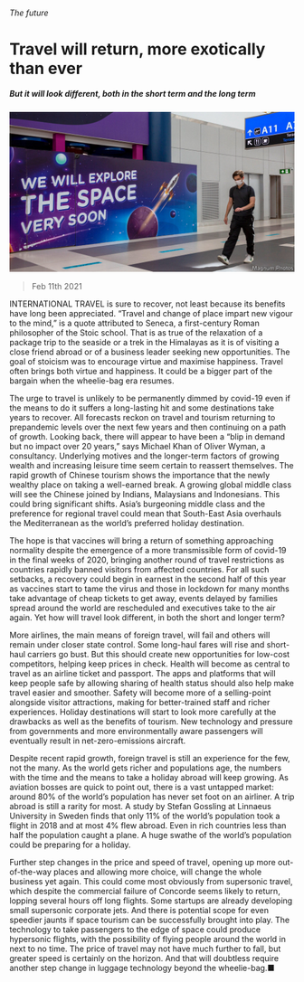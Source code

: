 ###### The future

# Travel will return, more exotically than ever 

##### But it will look different, both in the short term and the long term 

![image](images/20210213_srp553.jpg) 

> Feb 11th 2021 


INTERNATIONAL TRAVEL is sure to recover, not least because its benefits have long been appreciated. “Travel and change of place impart new vigour to the mind,” is a quote attributed to Seneca, a first-century Roman philosopher of the Stoic school. That is as true of the relaxation of a package trip to the seaside or a trek in the Himalayas as it is of visiting a close friend abroad or of a business leader seeking new opportunities. The goal of stoicism was to encourage virtue and maximise happiness. Travel often brings both virtue and happiness. It could be a bigger part of the bargain when the wheelie-bag era resumes.


The urge to travel is unlikely to be permanently dimmed by covid-19 even if the means to do it suffers a long-lasting hit and some destinations take years to recover. All forecasts reckon on travel and tourism returning to prepandemic levels over the next few years and then continuing on a path of growth. Looking back, there will appear to have been a “blip in demand but no impact over 20 years,” says Michael Khan of Oliver Wyman, a consultancy. Underlying motives and the longer-term factors of growing wealth and increasing leisure time seem certain to reassert themselves. The rapid growth of Chinese tourism shows the importance that the newly wealthy place on taking a well-earned break. A growing global middle class will see the Chinese joined by Indians, Malaysians and Indonesians. This could bring significant shifts. Asia’s burgeoning middle class and the preference for regional travel could mean that South-East Asia overhauls the Mediterranean as the world’s preferred holiday destination.



The hope is that vaccines will bring a return of something approaching normality despite the emergence of a more transmissible form of covid-19 in the final weeks of 2020, bringing another round of travel restrictions as countries rapidly banned visitors from affected countries. For all such setbacks, a recovery could begin in earnest in the second half of this year as vaccines start to tame the virus and those in lockdown for many months take advantage of cheap tickets to get away, events delayed by families spread around the world are rescheduled and executives take to the air again. Yet how will travel look different, in both the short and longer term?


More airlines, the main means of foreign travel, will fail and others will remain under closer state control. Some long-haul fares will rise and short-haul carriers go bust. But this should create new opportunities for low-cost competitors, helping keep prices in check. Health will become as central to travel as an airline ticket and passport. The apps and platforms that will keep people safe by allowing sharing of health status should also help make travel easier and smoother. Safety will become more of a selling-point alongside visitor attractions, making for better-trained staff and richer experiences. Holiday destinations will start to look more carefully at the drawbacks as well as the benefits of tourism. New technology and pressure from governments and more environmentally aware passengers will eventually result in net-zero-emissions aircraft.


Despite recent rapid growth, foreign travel is still an experience for the few, not the many. As the world gets richer and populations age, the numbers with the time and the means to take a holiday abroad will keep growing. As aviation bosses are quick to point out, there is a vast untapped market: around 80% of the world’s population has never set foot on an airliner. A trip abroad is still a rarity for most. A study by Stefan Gossling at Linnaeus University in Sweden finds that only 11% of the world’s population took a flight in 2018 and at most 4% flew abroad. Even in rich countries less than half the population caught a plane. A huge swathe of the world’s population could be preparing for a holiday.


Further step changes in the price and speed of travel, opening up more out-of-the-way places and allowing more choice, will change the whole business yet again. This could come most obviously from supersonic travel, which despite the commercial failure of Concorde seems likely to return, lopping several hours off long flights. Some startups are already developing small supersonic corporate jets. And there is potential scope for even speedier jaunts if space tourism can be successfully brought into play. The technology to take passengers to the edge of space could produce hypersonic flights, with the possibility of flying people around the world in next to no time. The price of travel may not have much further to fall, but greater speed is certainly on the horizon. And that will doubtless require another step change in luggage technology beyond the wheelie-bag.■

